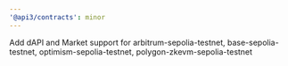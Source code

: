 ```yaml
---
'@api3/contracts': minor
---
```


Add dAPI and Market support for arbitrum-sepolia-testnet, base-sepolia-testnet, optimism-sepolia-testnet, polygon-zkevm-sepolia-testnet
